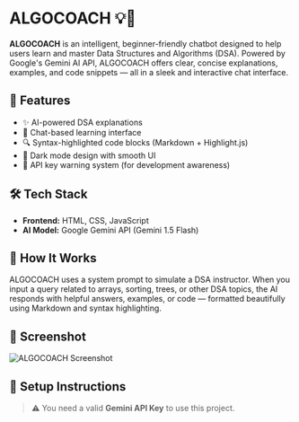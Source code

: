 # ALGOCOACH 💡🧠

**ALGOCOACH** is an intelligent, beginner-friendly chatbot designed to help users learn and master Data Structures and Algorithms (DSA). Powered by Google's Gemini AI API, ALGOCOACH offers clear, concise explanations, examples, and code snippets — all in a sleek and interactive chat interface.

## 🚀 Features

- ✨ AI-powered DSA explanations
- 💬 Chat-based learning interface
- 🔍 Syntax-highlighted code blocks (Markdown + Highlight.js)
- 🌙 Dark mode design with smooth UI
- 🔐 API key warning system (for development awareness)

## 🛠️ Tech Stack

- **Frontend:** HTML, CSS, JavaScript
- **AI Model:** Google Gemini API (Gemini 1.5 Flash)

## 🧠 How It Works

ALGOCOACH uses a system prompt to simulate a DSA instructor. When you input a query related to arrays, sorting, trees, or other DSA topics, the AI responds with helpful answers, examples, or code — formatted beautifully using Markdown and syntax highlighting.

## 📸 Screenshot

![ALGOCOACH Screenshot](https://drive.google.com/file/d/17h-eSULEhTK3XyvF2DbAdr7xV4pdw69J/view?usp=drive_link) 

## 🔑 Setup Instructions

> ⚠️ You need a valid **Gemini API Key** to use this project.
